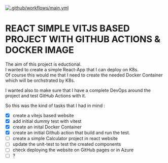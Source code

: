[![.github/workflows/main.yml](https://github.com/johnfawzy84/react-simple-project/actions/workflows/main.yml/badge.svg)](https://github.com/johnfawzy84/react-simple-project/actions/workflows/main.yml)

# REACT SIMPLE VITJS BASED PROJECT WITH GITHUB ACTIONS & DOCKER IMAGE
The aim of this project is eductional. <br/>
I wanted to create a simple React-App that I can deploy on K8s.<br/>
Of course this would me that I need to create the needed Docker Container which will be orchstrated by K8s. 

I wanted also to make sure that I have a complete DevOps around the project and test GitHub Actions with it. 

So this was the kind of tasks that I had in mind : 

- [x] create a vitejs based website
- [x] add initial dummy test with vitest 
- [x] create an inital Docker Container
- [x] create an initial Github action that build and run the test. 
- [ ] create a simple Calculator project in react website
- [ ] update the unit-test to test the created components
- [ ] check deploying the website on GitHub pages or in Azure 
- [ ] ?